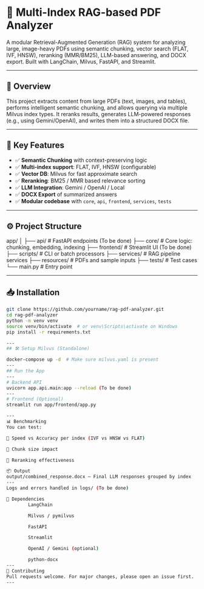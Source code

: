 # 📄 Multi-Index RAG-based PDF Analyzer

A modular Retrieval-Augmented Generation (RAG) system for analyzing large, image-heavy PDFs using semantic chunking, vector search (FLAT, IVF, HNSW), reranking (MMR/BM25), LLM-based answering, and DOCX export. Built with LangChain, Milvus, FastAPI, and Streamlit.

---

## 🚀 Overview

This project extracts content from large PDFs (text, images, and tables), performs intelligent semantic chunking, and allows querying via multiple Milvus index types. It reranks results, generates LLM-powered responses (e.g., using Gemini/OpenAI), and writes them into a structured DOCX file.

---

## 🧠 Key Features

- ✅ **Semantic Chunking** with context-preserving logic
- ✅ **Multi-index support**: FLAT, IVF, HNSW (configurable)
- ✅ **Vector DB**: Milvus for fast approximate search
- ✅ **Reranking**: BM25 / MMR based relevance sorting
- ✅ **LLM Integration**: Gemini / OpenAI / Local
- ✅ **DOCX Export** of summarized answers
- ✅ **Modular codebase** with `core`, `api`, `frontend`, `services`, `tests`

---

## ⚙️ Project Structure

app/
│
├── api/ # FastAPI endpoints (To be done)
├── core/ # Core logic: chunking, embedding, indexing
├── frontend/ # Streamlit UI (To be done)
├── scripts/ # CLI or batch processors
├── services/ # RAG pipeline services
├── resources/ # PDFs and sample inputs
├── tests/ # Test cases
└── main.py # Entry point


---

## 📥 Installation

```bash
git clone https://github.com/yourname/rag-pdf-analyzer.git
cd rag-pdf-analyzer
python -m venv venv
source venv/bin/activate  # or venv\Scripts\activate on Windows
pip install -r requirements.txt

---
## 🛠️ Setup Milvus (Standalone)

docker-compose up -d  # Make sure milvus.yaml is present
---
## Run the App
---
# Backend API
uvicorn app.api.main:app --reload (To be done)
---
# Frontend (Optional)
streamlit run app/frontend/app.py

---
📊 Benchmarking
You can test:

🔹 Speed vs Accuracy per index (IVF vs HNSW vs FLAT)

🔹 Chunk size impact

🔹 Reranking effectiveness

📦 Output
output/combined_response.docx – Final LLM responses grouped by index
---
Logs and errors handled in logs/ (To be done)

🧩 Dependencies
        LangChain

        Milvus / pymilvus

        FastAPI

        Streamlit

        OpenAI / Gemini (optional)

        python-docx
---
🙌 Contributing
Pull requests welcome. For major changes, please open an issue first.
---